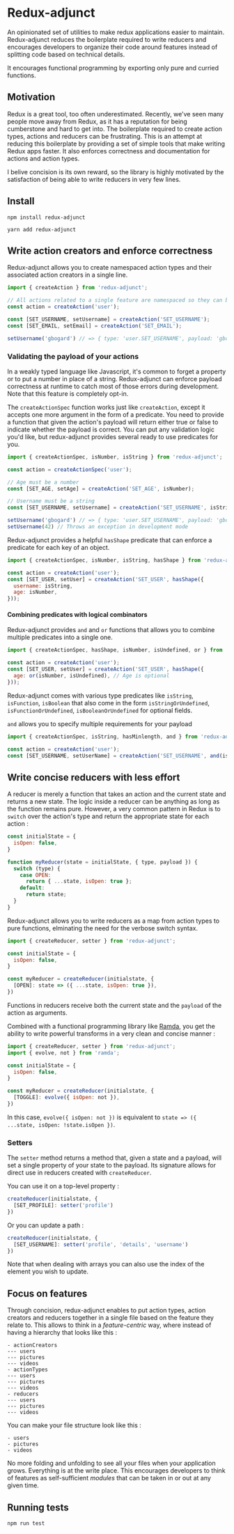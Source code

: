 # Redux-adjunct

An opinionated set of utilities to make redux applications easier to maintain. Redux-adjunct reduces the boilerplate
required to write reducers and encourages developers to organize their code around features instead of splitting
code based on technical details.

It encourages functional programming by exporting only pure and curried functions.

## Motivation

Redux is a great tool, too often underestimated. Recently, we've seen many people move away from Redux,
as it has a reputation for being cumberstone and hard to get into. The boilerplate required to create action types,
actions and reducers can be frustrating. This is an attempt at reducing this boilerplate by providing a set of simple tools
that make writing Redux apps faster. It also enforces correctness and documentation for actions and action types.

I belive concision is its own reward, so the library is highly motivated by the satisfaction of being able to write
reducers in very few lines.

## Install

``` javacript
npm install redux-adjunct
```

``` javacript
yarn add redux-adjunct
```

## Write action creators and enforce correctness

Redux-adjunct allows you to create namespaced action types and their associated action creators in a single line.

``` javascript
import { createAction } from 'redux-adjunct';

// All actions related to a single feature are namespaced so they can be eaily debugged using devtools
const action = createAction('user');

const [SET_USERNAME, setUsername] = createAction('SET_USERNAME');
const [SET_EMAIL, setEmail] = createAction('SET_EMAIL');

setUsername('gbogard') // => { type: 'user.SET_USERNAME', payload: 'gbogard' }
```

### Validating the payload of your actions

In a weakly typed language like Javascript, it's common to forget a property or to put a number in place of a string.
Redux-adjunct can enforce payload correctness at runtime to catch most of those errors during development. Note that 
this feature is completely opt-in. 

The `createActionSpec` function works just like `createAction`, except it accepts one more argument in the form of a
predicate. You need to provide a function that given the action's payload will return either true or false to indicate
whether the payload is correct. You can put any validation logic you'd like, but redux-adjunct provides several ready to use
predicates for you.

``` javascript
import { createActionSpec, isNumber, isString } from 'redux-adjunct';

const action = createActionSpec('user');

// Age must be a number
const [SET_AGE, setAge] = createAction('SET_AGE', isNumber);

// Username must be a string
const [SET_USERNAME, setUsername] = createAction('SET_USERNAME', isString);

setUsername('gbogard') // => { type: 'user.SET_USERNAME', payload: 'gbogard' }
setUsername(42) // Throws an exception in development mode
```

Redux-adjunct provides a helpful `hasShape` predicate that can enforce a predicate for each
key of an object.

``` javascript
import { createActionSpec, isNumber, isString, hasShape } from 'redux-adjunct';

const action = createAction('user');
const [SET_USER, setUser] = createAction('SET_USER', hasShape({
  username: isString,
  age: isNumber,
}));
```

#### Combining predicates with logical combinators

Redux-adjunct provides `and` and  `or` functions that allows you to combine multiple predicates into a single one.

``` javascript
import { createActionSpec, hasShape, isNumber, isUndefined, or } from 'redux-adjunct';

const action = createAction('user');
const [SET_USER, setUser] = createAction('SET_USER', hasShape({
  age: or(isNumber, isUndefined), // Age is optional
}));
```

Redux-adjunct comes with various type predicates like `isString`, `isFunction`, `isBoolean` that also
come in the form `isStringOrUndefined`, `isFunctionOrUndefined`, `isBooleanOrUndefined` for optional fields.

`and` allows you to specify multiple requirements for your payload 

``` javascript
import { createActionSpec, isString, hasMinlength, and } from 'redux-adjunct';

const action = createAction('user');
const [SET_USERNAME, setUserName] = createAction('SET_USERNAME', and(isString, hasMinlength(8)));
```

## Write concise reducers with less effort

A reducer is merely a function that takes an action and the current state and returns a new state. The
logic inside a reducer can be anything as long as the function remains pure. However, a very common pattern
in Redux is to `switch` over the action's type and return the appropriate state for each action :

``` javascript
const initialState = {
  isOpen: false,
}

function myReducer(state = initialState, { type, payload }) {
  switch (type) {
    case OPEN:
      return { ...state, isOpen: true };
    default:
      return state;
  }
}
```

Redux-adjunct allows you to write reducers as a map from action types to pure functions, elminating the
need for the verbose switch syntax. 

``` javascript
import { createReducer, setter } from 'redux-adjunct';

const initialState = {
  isOpen: false,
}

const myReducer = createReducer(initialstate, {
  [OPEN]: state => ({ ...state, isOpen: true }),
})
```

Functions in reducers receive both the current state and the `payload` of the action as arguments.

Combined with a functional programming library like [Ramda](https://ramdajs.com/), you get the ability to write
powerful transforms in a very clean and concise manner :

``` javascript
import { createReducer, setter } from 'redux-adjunct';
import { evolve, not } from 'ramda';

const initialState = {
  isOpen: false,
}

const myReducer = createReducer(initialstate, {
  [TOGGLE]: evolve({ isOpen: not }),
})
```

In this case, `evolve({ isOpen: not })` is equivalent to `state => ({ ...state, isOpen: !state.isOpen })`.

### Setters

The `setter` method returns a method that, given a state and a payload, will set a single property
of your state to the payload. Its signature allows for direct use in reducers created with `createReducer`.

You can use it on a top-level property :

``` javascript
createReducer(initialstate, {
  [SET_PROFILE]: setter('profile')
})
```

Or you can update a path :

``` javascript
createReducer(initialstate, {
  [SET_USERNAME]: setter('profile', 'details', 'username')
})
```

Note that when dealing with arrays you can also use the index of the element you wish to update.

## Focus on features

Through concision, redux-adjunct enables to put action types, action creators and reducers together in a single file
based on the feature they relate to. This allows to think in a _feature-centric_ way, where instead of having a hierarchy
that looks like this :

```
- actionCreators
--- users
--- pictures
--- videos
- actionTypes
--- users
--- pictures
--- videos
- reducers
--- users
--- pictures
--- videos
```

You can make your file structure look like this :

```
- users
- pictures
- videos
```

No more folding and unfolding to see all your files when your application grows. Everything is at the write place. This
encourages developers to think of features as self-sufficient _modules_ that can be taken in or out at any given time.

## Running tests

`npm run test`
